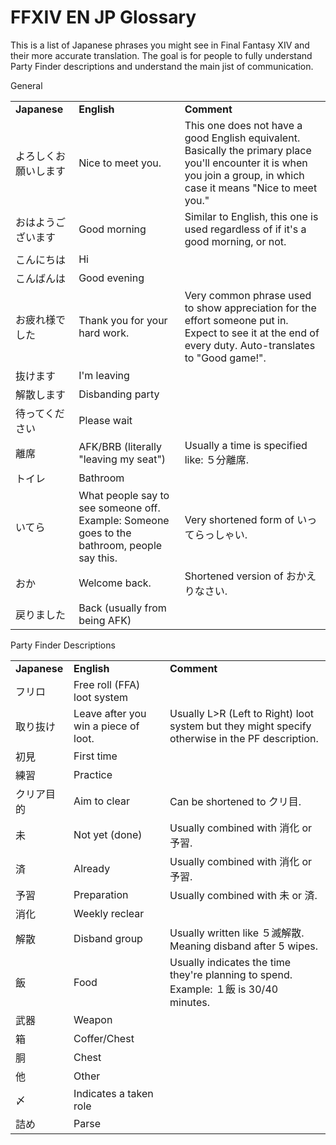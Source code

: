 # FFXIV EN JP Glossary

<!-- 
    <tr>
        <td>Japanese</td>
        <td>English</td>
        <td>Comment</td>
    </tr>
-->
This is a list of Japanese phrases you might see in Final Fantasy XIV and their more accurate translation.
The goal is for people to fully understand Party Finder descriptions and understand the main jist of communication.





General
<table>
    <tr>
        <td>
            <b>Japanese</b>
        </td>
        <td>
            <b>English</b>
        </td>
        <td>
            <b>Comment</b>
        </td>
    </tr>
    <tr>
        <td>よろしくお願いします</td>
        <td>Nice to meet you.</td>
        <td>This one does not have a good English equivalent. Basically the primary place you'll encounter it is when you join a group, in which case it means "Nice to meet you."</td>
    </tr>
    <tr>
        <td>おはようございます</td>
        <td>Good morning</td>
        <td>Similar to English, this one is used regardless of if it's a good morning, or not.</td>
    </tr>
    <tr>
        <td>こんにちは</td>
        <td>Hi</td>
        <td></td>
    </tr>
    <tr>
        <td>こんばんは</td>
        <td>Good evening</td>
        <td></td>
    </tr>
    <tr>
        <td>お疲れ様でした</td>
        <td>Thank you for your hard work.</td>
        <td>Very common phrase used to show appreciation for the effort someone put in. Expect to see it at the end of every duty. Auto-translates to "Good game!".</td>
    </tr>
    <tr>
        <td>抜けます</td>
        <td>I'm leaving</td>
        <td></td>
    </tr>
    <tr>
        <td>解散します</td>
        <td>Disbanding party</td>
        <td></td>
    </tr>
    <tr>
        <td>待ってください</td>
        <td>Please wait</td>
        <td></td>
    </tr>
    <tr>
        <td>離席</td>
        <td>AFK/BRB (literally "leaving my seat")</td>
        <td>Usually a time is specified like: ５分離席.</td>
    </tr>
    <tr>
        <td>トイレ</td>
        <td>Bathroom</td>
        <td></td>
    </tr>
    <tr>
        <td>いてら</td>
        <td>What people say to see someone off. Example: Someone goes to the bathroom, people say this.</td>
        <td>Very shortened form of いってらっしゃい.</td>
    </tr>
    <tr>
        <td>おか</td>
        <td>Welcome back.</td>
        <td>Shortened version of おかえりなさい.</td>
    </tr>
    <tr>
        <td>戻りました</td>
        <td>Back (usually from being AFK)</td>
        <td></td>
    </tr>
  
</table>
Party Finder Descriptions
<table>
    <tr>
        <td>
            <b>Japanese</b>
        </td>
        <td>
            <b>English</b>
        </td>
        <td>
            <b>Comment</b>
        </td>
    </tr>
    <tr>
        <td>フリロ</td>
        <td>Free roll (FFA) loot system</td>
        <td></td>
    </tr>
    <tr>
        <td>取り抜け</td>
        <td>Leave after you win a piece of loot.</td>
        <td> Usually L>R (Left to Right) loot system but they might specify otherwise in the PF description.</td>
    </tr>
    <tr>
        <td>初見</td>
        <td>First time</td>
        <td></td>
    </tr>
    <tr>
        <td>練習</td>
        <td>Practice</td>
        <td></td>
    </tr>
    <tr>
        <td>クリア目的</td>
        <td>Aim to clear</td>
        <td>Can be shortened to クリ目.</td>
    </tr>
    <tr>
        <td>未</td>
        <td>Not yet (done)</td>
        <td>Usually combined with 消化 or 予習.</td>
    </tr>
    <tr>
        <td>済</td>
        <td>Already</td>
        <td>Usually combined with 消化 or 予習.</td>
    </tr>
    <tr>
        <td>予習</td>
        <td>Preparation</td>
        <td>Usually combined with 未 or 済.</td>
    </tr>
    <tr>
        <td>消化</td>
        <td>Weekly reclear</td>
        <td></td>
    </tr>
    <tr>
        <td>解散</td>
        <td>Disband group</td>
        <td>Usually written like ５滅解散. Meaning disband after 5 wipes.</td>
    </tr>
    <tr>
        <td>飯</td>
        <td>Food</td>
        <td>Usually indicates the time they're planning to spend. Example: １飯 is 30/40 minutes.</td>
    </tr>
    <tr>
        <td>武器</td>
        <td>Weapon</td>
        <td></td>
    </tr>
    <tr>
        <td>箱</td>
        <td>Coffer/Chest</td>
        <td></td>
    </tr>
    <tr>
        <td>胴</td>
        <td>Chest</td>
        <td></td>
    </tr>
    <tr>
        <td>他</td>
        <td>Other</td>
        <td></td>
    </tr>
    <tr>
        <td>〆</td>
        <td>Indicates a taken role</td>
        <td></td>
    </tr>
    <tr>
        <td>詰め</td>
        <td>Parse</td>
        <td></td>
    </tr>

  
</table>
